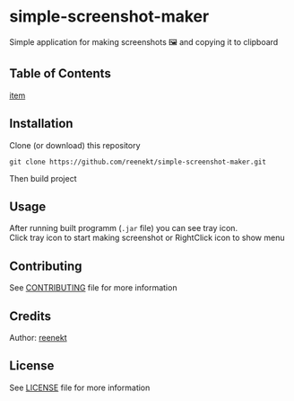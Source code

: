 # simple-screenshot-maker
Simple application for making screenshots 🖼 and copying it to clipboard

## Table of Contents
[item](#item)

## Installation
Clone (or download) this repository  
```
git clone https://github.com/reenekt/simple-screenshot-maker.git
```
Then build project

## Usage
After running built programm (`.jar` file) you can see tray icon.  
Click tray icon to start making screenshot or RightClick icon to show menu

## Contributing
See [CONTRIBUTING](CONTRIBUTING.md) file for more information

## Credits
Author: [reenekt](https://github.com/reenekt)

## License
See [LICENSE](LICENSE) file for more information
